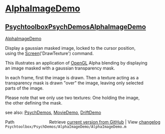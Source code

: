 # [AlphaImageDemo](AlphaImageDemo)
## [Psychtoolbox](Psychtoolbox)[PsychDemos](PsychDemos)[AlphaImageDemo](AlphaImageDemo)

[AlphaImageDemo](AlphaImageDemo)  
  
Display a gaussian masked image, locked to the cursor position,  
using the [Screen](Screen)('DrawTexture') command.  
  
This illustrates an application of [OpenGL](OpenGL) Alpha blending by displaying  
an image masked with a gaussian transparency mask.  
  
In each frame, first the image is drawn. Then a texture acting as a  
transparency mask is drawn "over" the image, leaving only selected  
parts of the image.  
  
Please note that we only use two textures: One holding the image,  
the other defining the mask.  
  
see also: [PsychDemos](PsychDemos), [MovieDemo](MovieDemo), [DriftDemo](DriftDemo)  




<div class="code_header" style="text-align:right;">
  <span style="float:left;">Path&nbsp;&nbsp;</span> <span class="counter">Retrieve <a href=
  "https://raw.github.com/Psychtoolbox-3/Psychtoolbox-3/beta/Psychtoolbox/PsychDemos/AlphaImageDemo/AlphaImageDemo.m">current version from GitHub</a> | View <a href=
  "https://github.com/Psychtoolbox-3/Psychtoolbox-3/commits/beta/Psychtoolbox/PsychDemos/AlphaImageDemo/AlphaImageDemo.m">changelog</a></span>
</div>
<div class="code">
  <code>Psychtoolbox/PsychDemos/AlphaImageDemo/AlphaImageDemo.m</code>
</div>

